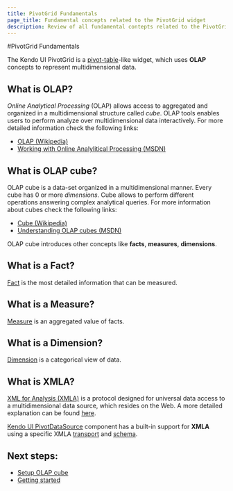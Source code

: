 ```yaml
---
title: PivotGrid Fundamentals
page_title: Fundamental concepts related to the PivotGrid widget
description: Review of all fundamental contepts related to the PivotGrid widget
---
```


#PivotGrid Fundamentals

The Kendo UI PivotGrid is a [pivot-table](http://en.wikipedia.org/wiki/Pivot_table)-like widget, which uses **OLAP** concepts to represent multidimensional data.

## What is OLAP?

*Online Analytical Processing* (OLAP) allows access to aggregated and organized in a multidimensional structure called *cube*. OLAP tools enables users to perform analyze over multidimensional data interactively. For more detailed information check the following links:

- [OLAP (Wikipedia)](http://en.wikipedia.org/wiki/Online_analytical_processing)
- [Working with Online Analylitical Processing (MSDN)](http://msdn.microsoft.com/en-US/library/ms175367(v=SQL.90).aspx)

## What is OLAP cube?

OLAP cube is a data-set organized in a multidimensional manner. Every cube has 0 or more *dimensions*. Cube allows to perform different operations answering complex analytical queries. For more information about cubes check the following links:

- [Cube (Wikipedia)](http://en.wikipedia.org/wiki/OLAP_cube)
- [Understanding OLAP cubes (MSDN)](http://msdn.microsoft.com/en-us/library/aa140038%28v=office.10%29.aspx#odc_da_whatrcubes_topic2)

OLAP cube introduces other concepts like **facts**, **measures**, **dimensions**.

## What is a Fact?
[Fact](http://social.technet.microsoft.com/wiki/contents/articles/1236.fact-olap.aspx) is the most detailed information that can be measured.

## What is a Measure?

[Measure](http://social.technet.microsoft.com/wiki/contents/articles/1235.measure-group.aspx) is an aggregated value of facts.

## What is a Dimension?

[Dimension](http://social.technet.microsoft.com/wiki/contents/articles/1192.dimension.aspx) is a categorical view of data.

## What is XMLA?

[XML for Analysis (XMLA)](http://en.wikipedia.org/wiki/XML_for_Analysis) is a protocol designed for universal data access to a multidimensional data source, which resides on the Web. A more detailed explanation can be found [here](http://technet.microsoft.com/en-us/library/ms187178(v=sql.90).aspx).

[Kendo UI PivotDataSource](/api/framework/pivotdatasource) component has a built-in support for **XMLA** using a specific XMLA [transport](/api/framework/pivotdatasource#configuration-transport) and [schema](/api/framework/pivotdatasource#configuration-schema).

## Next steps:
- [Setup OLAP cube](/web/pivotgrid/olap-cube-setup)
- [Getting started](/web/pivotgrid/overview)